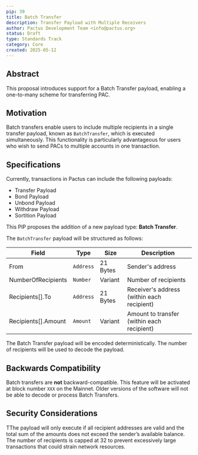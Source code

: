 ```yaml
---
pip: 39
title: Batch Transfer
description: Transfer Payload with Multiple Receivers
author: Pactus Development Team <info@pactus.org>
status: Draft
type: Standards Track
category: Core
created: 2025-05-12
---
```


## Abstract

This proposal introduces support for a Batch Transfer payload, enabling a one-to-many scheme for transferring PAC.

## Motivation

Batch transfers enable users to include multiple recipients in a single transfer payload, known as `BatchTransfer`,
which is executed simultaneously.
This functionality is particularly advantageous for users who wish to send PACs to multiple accounts in one transaction.

## Specifications

Currently, transactions in Pactus can include the following payloads:

- Transfer Payload
- Bond Payload
- Unbond Payload
- Withdraw Payload
- Sortition Payload

This PIP proposes the addition of a new payload type: **Batch Transfer**.

The `BatchTransfer` payload will be structured as follows:

| Field               | Type      | Size     | Description                                |
| ------------------- | --------- | -------- | ------------------------------------------ |
| From                | `Address` | 21 Bytes | Sender's address                           |
| NumberOfRecipients  | `Number`  | Variant  | Number of recipients                       |
| Recipients[].To     | `Address` | 21 Bytes | Receiver's address (within each recipient) |
| Recipients[].Amount | `Amount`  | Variant  | Amount to transfer (within each recipient) |

The Batch Transfer payload will be encoded deterministically.
The number of recipients will be used to decode the payload.

## Backwards Compatibility

Batch transfers are **not** backward-compatible.
This feature will be activated at block number `XXX` on the Mainnet.
Older versions of the software will not be able to decode or process Batch Transfers.

## Security Considerations

TThe payload will only execute if all recipient addresses are valid and
the total sum of the amounts does not exceed the sender’s available balance.
The number of recipients is capped at 32 to prevent excessively large transactions that could strain network resources.
